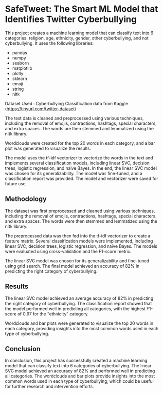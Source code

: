 # SafeTweet: The Smart ML Model that Identifies Twitter Cyberbullying

This project creates a machine learning model that can classify text into 6 categories: religion, age, ethnicity, gender, other cyberbullying, and not cyberbullying. It uses the following libraries:

- pandas
- numpy
- seaborn
- matplotlib
- plotly
- sklearn
- emoji
- string
- nltk

Dataset Used : Cyberbullying Classification data from Kaggle (https://tinyurl.com/twitter-dataset)

The text data is cleaned and preprocessed using various techniques, including the removal of emojis, contractions, hashtags, special characters, and extra spaces. The words are then stemmed and lemmatized using the nltk library.

Wordclouds were created for the top 20 words in each category, and a bar plot was generated to visualize the results.

The model uses the tf-idf vectorizer to vectorize the words in the text and implements several classification models, including linear SVC, decision trees, logistic regression, and naive Bayes. In the end, the linear SVC model was chosen for its generalizability. The model was fine-tuned, and a classification report was provided. The model and vectorizer were saved for future use.

## Methodology

The dataset was first preprocessed and cleaned using various techniques, including the removal of emojis, contractions, hashtags, special characters, and extra spaces. The words were then stemmed and lemmatized using the nltk library.

The preprocessed data was then fed into the tf-idf vectorizer to create a feature matrix. Several classification models were implemented, including linear SVC, decision trees, logistic regression, and naive Bayes. The models were evaluated using cross-validation and the F1-score metric.

The linear SVC model was chosen for its generalizability and fine-tuned using grid search. The final model achieved an accuracy of 82% in predicting the right category of cyberbullying.

## Results

The linear SVC model achieved an average accuracy of 82% in predicting the right category of cyberbullying. The classification report showed that the model performed well in predicting all categories, with the highest F1-score of 0.97 for the "ethnicity" category.

Wordclouds and bar plots were generated to visualize the top 20 words in each category, providing insights into the most common words used in each type of cyberbullying.

## Conclusion

In conclusion, this project has successfully created a machine learning model that can classify text into 6 categories of cyberbullying. The linear SVC model achieved an accuracy of 82% and performed well in predicting all categories. The wordclouds and bar plots provide insights into the most common words used in each type of cyberbullying, which could be useful for further research and intervention efforts.
